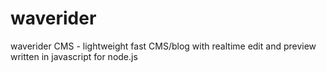 waverider
=========

waverider CMS - lightweight fast CMS/blog with realtime edit and preview written in javascript for node.js
